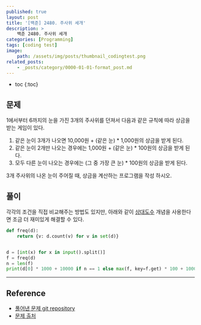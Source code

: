 ```yaml
---
published: true
layout: post
title: '[백준] 2480. 주사위 세개'
description: >
    백준 2480. 주사위 세개
categories: [Programming]
tags: [coding test]
image:
    path: /assets/img/posts/thumbnail_codingtest.png
related_posts:
    - _posts/category/0000-01-01-format_post.md
---
```

* toc
{:toc}

## 문제

1에서부터 6까지의 눈을 가진 3개의 주사위를 던져서 다음과 같은 규칙에 따라 상금을 받는 게임이 있다.  

1. 같은 눈이 3개가 나오면 10,000원 + (같은 눈) * 1,000원의 상금을 받게 된다.
1. 같은 눈이 2개만 나오는 경우에는 1,000원 + (같은 눈) * 100원의 상금을 받게 된다.
1. 모두 다른 눈이 나오는 경우에는 (그 중 가장 큰 눈) * 100원의 상금을 받게 된다.

3개 주사위의 나온 눈이 주어질 때, 상금을 계산하는 프로그램을 작성 하시오.  

## 풀이

각각의 조건을 직접 비교해주는 방법도 있지만, 아래와 같이 [상대도수](/statistics/statistics_02/#2-범주형-자료와-상대도수) 개념을 사용한다면 조금 더 재미있게 해결할 수 있다.  

```python
def freq(d):
    return {v: d.count(v) for v in set(d)}


d = [int(x) for x in input().split()]
f = freq(d)
n = len(f)
print(d[0] * 1000 + 10000 if n == 1 else max(f, key=f.get) * 100 + 1000 if n == 2 else max(d) * 100)
```

---
## Reference
- [풀어낸 문제 git repository](https://github.com/djccnt15/programming)
- [문제 출처](https://www.acmicpc.net/problem/2480)